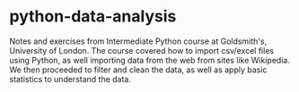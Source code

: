 # python-data-analysis
Notes and exercises from Intermediate Python course at Goldsmith's, University of London. The course covered how to import csv/excel files using Python, as well importing data from the web from sites like Wikipedia. We then proceeded to filter and clean the data, as well as apply basic statistics to understand the data.
